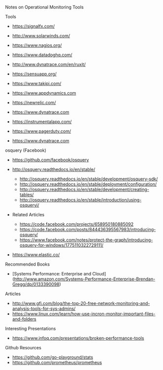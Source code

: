 Notes on Operational Monitoring Tools


Tools
* https://signalfx.com/
* http://www.solarwinds.com/
* https://www.nagios.org/
* https://www.datadoghq.com/
* http://www.dynatrace.com/en/ruxit/
* https://sensuapp.org/

* https://www.takipi.com/
* https://www.appdynamics.com
* https://newrelic.com/
* https://www.dynatrace.com
* https://instrumentalapp.com/


* https://www.pagerduty.com/ 
* https://www.dynatrace.com


osquery (Facebook)
* https://github.com/facebook/osquery
* http://osquery.readthedocs.io/en/stable/
  * http://osquery.readthedocs.io/en/stable/development/osquery-sdk/
  * http://osquery.readthedocs.io/en/stable/deployment/configuration/
  * http://osquery.readthedocs.io/en/stable/development/creating-tables/
  * http://osquery.readthedocs.io/en/stable/introduction/using-osqueryi/
* Related Articles
  * https://code.facebook.com/projects/658950180885092
  * https://code.facebook.com/posts/844436395567983/introducing-osquery/
  * https://www.facebook.com/notes/protect-the-graph/introducing-osquery-for-windows/1775110322729111/

* https://www.elastic.co/


Recommended Books
* [Systems Performance: Enterprise and Cloud] (http://www.amazon.com/Systems-Performance-Enterprise-Brendan-Gregg/dp/0133390098)


Articles
* http://www.gfi.com/blog/the-top-20-free-network-monitoring-and-analysis-tools-for-sys-admins/
* https://www.linux.com/learn/how-use-incron-monitor-important-files-and-folders


Interesting Presentations
* https://www.infoq.com/presentations/broken-performance-tools


Github Resources
* https://github.com/go-playground/stats
* https://github.com/prometheus/prometheus
